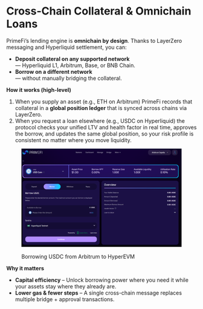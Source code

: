 # Cross-Chain Collateral & Omnichain Loans

PrimeFi’s lending engine is **omnichain by design**. Thanks to LayerZero messaging and Hyperliquid settlement, you can:

* **Deposit collateral on any supported network**\
  — Hyperliquid L1, Arbitrum, Base, or BNB Chain.
* **Borrow on a different network**\
  — without manually bridging the collateral.

**How it works (high-level)**

1. When you supply an asset (e.g., ETH on Arbitrum) PrimeFi records that collateral in a **global position ledger** that is synced across chains via LayerZero.
2. When you request a loan elsewhere (e.g., USDC on Hyperliquid) the protocol checks your unified LTV and health factor in real time, approves the borrow, and updates the same global position, so your risk profile is consistent no matter where you move liquidity.

<figure><img src="../.gitbook/assets/image (96).png" alt=""><figcaption><p>Borrowing USDC from Arbitrum to HyperEVM</p></figcaption></figure>

**Why it matters**

* **Capital efficiency** – Unlock borrowing power where you need it while your assets stay where they already are.
* **Lower gas & fewer steps** – A single cross-chain message replaces multiple bridge + approval transactions.
